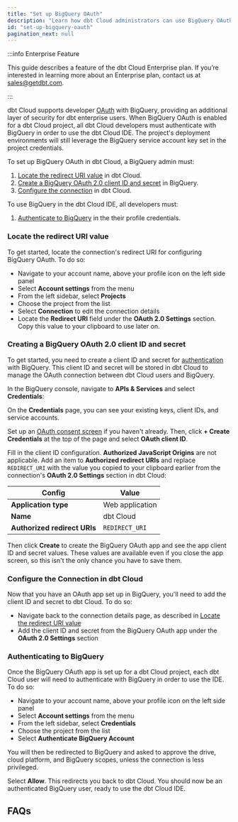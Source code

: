 ```yaml
---
title: "Set up BigQuery OAuth"
description: "Learn how dbt Cloud administrators can use BigQuery OAuth to control access in a dbt Cloud account"
id: "set-up-bigquery-oauth"
pagination_next: null
---
```


:::info Enterprise Feature

This guide describes a feature of the dbt Cloud Enterprise plan. If you’re interested in learning more about an Enterprise plan, contact us at sales@getdbt.com.

:::


dbt Cloud supports developer [OAuth](https://cloud.google.com/bigquery/docs/authentication) with BigQuery, providing an additional layer of security for dbt enterprise users. When BigQuery OAuth is enabled for a dbt Cloud project, all dbt Cloud developers must authenticate with BigQuery in order to use the dbt Cloud IDE. The project's deployment environments will still leverage the BigQuery service account key set in the project credentials.


To set up BigQuery OAuth in dbt Cloud, a BigQuery admin must:
1. [Locate the redirect URI value](#locate-the-redirect-uri-value) in dbt Cloud.
2. [Create a BigQuery OAuth 2.0 client ID and secret](#creating-a-bigquery-oauth-20-client-id-and-secret) in BigQuery.
3. [Configure the connection](#configure-the-connection-in-dbt-cloud) in dbt Cloud.

To use BigQuery in the dbt Cloud IDE, all developers must:
1. [Authenticate to BigQuery](#authenticating-to-bigquery) in the their profile credentials.

### Locate the redirect URI value
To get started, locate the connection's redirect URI for configuring BigQuery OAuth. To do so:
 - Navigate to your account name, above your profile icon on the left side panel  
 - Select **Account settings** from the menu 
 - From the left sidebar, select **Projects** 
 - Choose the project from the list
 - Select **Connection** to edit the connection details
 - Locate the **Redirect URI** field under the **OAuth 2.0 Settings** section. Copy this value to your clipboard to use later on.

<Lightbox src="/img/docs/dbt-cloud/using-dbt-cloud/dbt-cloud-enterprise/BQ-auth/dbt-cloud-bq-id-secret-02.png" title="Accessing the BigQuery OAuth configuration in dbt Cloud" />

### Creating a BigQuery OAuth 2.0 client ID and secret
To get started, you need to create a client ID and secret for [authentication](https://cloud.google.com/bigquery/docs/authentication) with BigQuery. This client ID and secret will be stored in dbt Cloud to manage the OAuth connection between dbt Cloud users and BigQuery.

In the BigQuery console, navigate to **APIs & Services** and select **Credentials**:

<Lightbox src="/img/docs/dbt-cloud/using-dbt-cloud/dbt-cloud-enterprise/BQ-auth/BQ-nav.gif" title="BigQuery navigation to credentials" />

On the **Credentials** page, you can see your existing keys, client IDs, and service accounts.

Set up an [OAuth consent screen](https://support.google.com/cloud/answer/6158849) if you haven't already. Then, click **+ Create Credentials** at the top of the page and select **OAuth client ID**.

Fill in the client ID configuration. **Authorized JavaScript Origins** are not applicable. Add an item to **Authorized redirect URIs** and replace `REDIRECT_URI` with the value you copied to your clipboard earlier from the connection's **OAuth 2.0 Settings** section in dbt Cloud:

| Config                       | Value           |
| ---------------------------- | --------------- |
| **Application type**         | Web application |
| **Name**                     | dbt Cloud       |
| **Authorized redirect URIs** | `REDIRECT_URI`  |

Then click **Create** to create the BigQuery OAuth app and see the app client ID and secret values. These values are available even if you close the app screen, so this isn't the only chance you have to save them.

<Lightbox src="/img/docs/dbt-cloud/using-dbt-cloud/dbt-cloud-enterprise/BQ-auth/bq-oauth-app-02.png" title="Create an OAuth app in BigQuery" />

### Configure the Connection in dbt Cloud
Now that you have an OAuth app set up in BigQuery, you'll need to add the client ID and secret to dbt Cloud. To do so:
 - Navigate back to the connection details page, as described in [Locate the redirect URI value](#locate-the-redirect-uri-value)
 - Add the client ID and secret from the BigQuery OAuth app under the **OAuth 2.0 Settings** section

### Authenticating to BigQuery
Once the BigQuery OAuth app is set up for a dbt Cloud project, each dbt Cloud user will need to authenticate with BigQuery in order to use the IDE. To do so:

- Navigate to your account name, above your profile icon on the left side panel
- Select **Account settings** from the menu
- From the left sidebar, select **Credentials**
- Choose the project from the list
- Select **Authenticate BigQuery Account**

<Lightbox src="/img/docs/dbt-cloud/using-dbt-cloud/dbt-cloud-enterprise/developer-bq-auth.gif" title="Authenticating to BigQuery" />

You will then be redirected to BigQuery and asked to approve the drive, cloud platform, and BigQuery scopes, unless the connection is less privileged.
<Lightbox src="/img/docs/dbt-cloud/using-dbt-cloud/dbt-cloud-enterprise/BQ-auth/BQ-access.png" title="BigQuery access request" />

Select **Allow**. This redirects you back to dbt Cloud. You should now be an authenticated BigQuery user, ready to use the dbt Cloud IDE.

## FAQs

<FAQ path="Warehouse/bq-oauth-drive-scope" />

